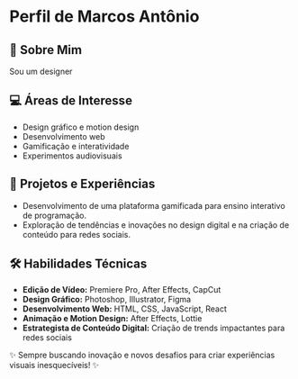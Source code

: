 # Perfil de Marcos Antônio

## 🎯 Sobre Mim
Sou um designer

## 💻 Áreas de Interesse
- Design gráfico e motion design
- Desenvolvimento web
- Gamificação e interatividade
- Experimentos audiovisuais

## 🚀 Projetos e Experiências
- Desenvolvimento de uma plataforma gamificada para ensino interativo de programação.
- Exploração de tendências e inovações no design digital e na criação de conteúdo para redes sociais.

## 🛠️ Habilidades Técnicas
- **Edição de Vídeo:** Premiere Pro, After Effects, CapCut
- **Design Gráfico:** Photoshop, Illustrator, Figma
- **Desenvolvimento Web:** HTML, CSS, JavaScript, React
- **Animação e Motion Design:** After Effects, Lottie
- **Estrategista de Conteúdo Digital:** Criação de trends impactantes para redes sociais

✨ Sempre buscando inovação e novos desafios para criar experiências visuais inesquecíveis! ✨
